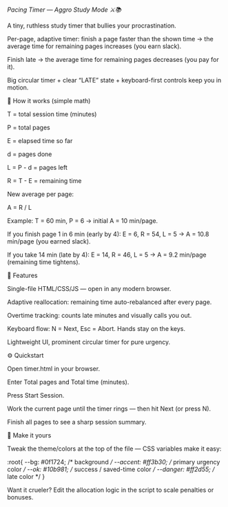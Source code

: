 *Pacing Timer — Aggro Study Mode ⚔️📚*

A tiny, ruthless study timer that bullies your procrastination.

Per-page, adaptive timer: finish a page faster than the shown time → the average time for remaining pages increases (you earn slack).

Finish late → the average time for remaining pages decreases (you pay for it).

Big circular timer + clear “LATE” state + keyboard-first controls keep you in motion.

🎯 How it works (simple math)

T = total session time (minutes)

P = total pages

E = elapsed time so far

d = pages done

L = P - d = pages left

R = T - E = remaining time

New average per page:

A = R / L


Example: T = 60 min, P = 6 → initial A = 10 min/page.

If you finish page 1 in 6 min (early by 4): E = 6, R = 54, L = 5 → A = 10.8 min/page (you earned slack).

If you take 14 min (late by 4): E = 14, R = 46, L = 5 → A = 9.2 min/page (remaining time tightens).

🧭 Features

Single-file HTML/CSS/JS — open in any modern browser.

Adaptive reallocation: remaining time auto-rebalanced after every page.

Overtime tracking: counts late minutes and visually calls you out.

Keyboard flow: N = Next, Esc = Abort. Hands stay on the keys.

Lightweight UI, prominent circular timer for pure urgency.

⚙️ Quickstart

Open timer.html in your browser.

Enter Total pages and Total time (minutes).

Press Start Session.

Work the current page until the timer rings — then hit Next (or press N).

Finish all pages to see a sharp session summary.

🔧 Make it yours

Tweak the theme/colors at the top of the file — CSS variables make it easy:

:root{
  --bg: #0f1724;      /* background */
  --accent: #ff3b30;  /* primary urgency color */
  --ok: #10b981;      /* success / saved-time color */
  --danger: #ff2d55;  /* late color */
}


Want it crueler? Edit the allocation logic in the script to scale penalties or bonuses.
